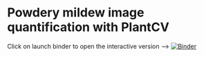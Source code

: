 # Powdery mildew image quantification with PlantCV

Click on launch binder to open the interactive version --> 
[![Binder](https://mybinder.org/badge_logo.svg)](https://mybinder.org/v2/gh/eprendes26/plantcv_pm_image_quantification/HEAD?filepath=powdery_mildew_classifier.ipynb)

